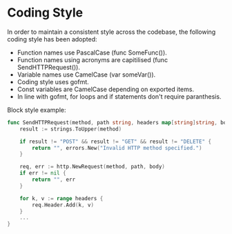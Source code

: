 Coding Style
===============

In order to maintain a consistent style across the codebase, the following coding style has been adopted:

- Function names use PascalCase (func SomeFunc()).
- Function names using acronyms are capitilised (func SendHTTPRequest()).
- Variable names use CamelCase (var someVar()).
- Coding style uses gofmt.
- Const variables are CamelCase depending on exported items.
- In line with gofmt, for loops and if statements don't require paranthesis.

Block style example:
```go
func SendHTTPRequest(method, path string, headers map[string]string, body io.Reader) (string, error) {
	result := strings.ToUpper(method)

	if result != "POST" && result != "GET" && result != "DELETE" {
		return "", errors.New("Invalid HTTP method specified.")
	}

	req, err := http.NewRequest(method, path, body)
	if err != nil {
		return "", err
	}

	for k, v := range headers {
		req.Header.Add(k, v)
	}
 	...
}
```
